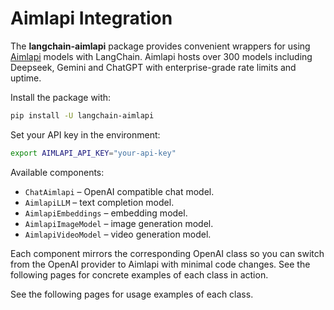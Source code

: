 # Aimlapi Integration

The **langchain-aimlapi** package provides convenient wrappers for using
[Aimlapi](https://api.aimlapi.com/) models with LangChain. Aimlapi hosts over
300 models including Deepseek, Gemini and ChatGPT with enterprise-grade rate
limits and uptime.

Install the package with:

```bash
pip install -U langchain-aimlapi
```

Set your API key in the environment:

```bash
export AIMLAPI_API_KEY="your-api-key"
```

Available components:

- `ChatAimlapi` – OpenAI compatible chat model.
- `AimlapiLLM` – text completion model.
- `AimlapiEmbeddings` – embedding model.
- `AimlapiImageModel` – image generation model.
- `AimlapiVideoModel` – video generation model.

Each component mirrors the corresponding OpenAI class so you can switch from the
OpenAI provider to Aimlapi with minimal code changes. See the following pages
for concrete examples of each class in action.

See the following pages for usage examples of each class.
